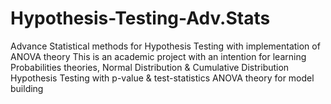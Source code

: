 # Hypothesis-Testing-Adv.Stats
Advance Statistical methods for Hypothesis Testing with implementation of ANOVA theory
This is an academic project with an intention for learning Probabilities theories, 
Normal Distribution & Cumulative Distribution
Hypothesis Testing with p-value & test-statistics
ANOVA theory for model building
